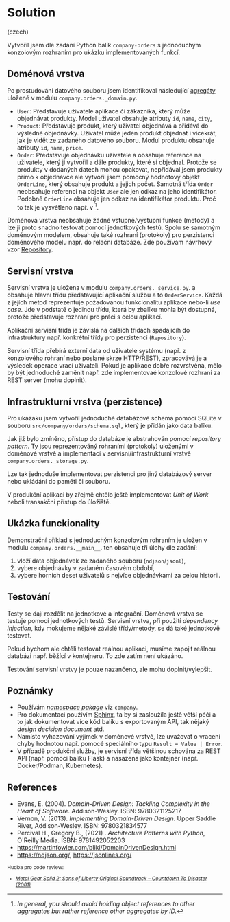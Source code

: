 # Solution

(czech)

Vytvořil jsem dle zadání Python balík `company-orders` s jednoduchým konzolovým rozhraním pro ukázku implementovaných funkcí.  

## Doménová vrstva

Po prostudování datového souboru jsem identifikoval následující [agregáty](https://martinfowler.com/bliki/DDD_Aggregate.html) uložené v modulu `company.orders._domain.py`.

- `User`: Představuje uživatele aplikace či zákazníka, který může objednávat produkty. Model uživatel obsahuje atributy `id`, `name`, `city`,
- `Product`: Představuje produkt, který uživatel objednává a přidává do výsledné objednávky. Uživatel může jeden produkt objednat i vícekrát, jak je vidět ze zadaného datového souboru. Modul produktu obsahuje atributy `id`, `name`, `price`.
- `Order`: Představuje objednávku uživatele a obsahuje reference na uživatele, který ji vytvořil a dále produkty, které si objednal. Protože se produkty v dodaných datech mohou opakovat,
  nepřidával jsem produkty přímo k objednávce ale vytvořil jsem pomocný hodnotový objekt `OrderLine`, který obsahuje produkt a jejich počet. Samotná třída `Order` neobsahuje referenci na objekt `User` ale jen odkaz na jeho identifikátor. Podobně `OrderLine` obsahuje jen odkaz na identifikátor produktu. Proč to tak je vysvětleno např. v [^1].

Doménová vrstva neobsahuje žádné vstupně/výstupní funkce (metody) a lze ji proto snadno testovat pomocí jednotkových testů. Spolu se samotným doménovým modelem, obsahuje také rozhraní (protokoly) pro perzistenci doménového modelu např. do relační databáze. Zde používám návrhový vzor [Repository](https://martinfowler.com/eaaCatalog/repository.html).

## Servisní vrstva

Servisní vrstva je uložena v modulu `company.orders._service.py`. a obsahuje hlavní třídu představující aplikační službu a to `OrderService`. Každá z jejích metod reprezentuje požadovanou funkcionalitu aplikace nebo-li *use case*. Jde v podstatě o jedinou třídu, která by zbalíku mohla být dostupná, protože představuje rozhraní pro práci s celou aplikací.

Aplikační servisní třída je závislá na dalších třídách spadajícíh do infrastruktury např. konkrétní třídy pro perzistenci (`Repository`).

Servisní třída přebírá externí data od uživatele systému (např. z konzolového rohraní nebo poslané skrze HTTP/REST), zpracovává je a výsledek operace vrací uživateli. Pokud je aplikace dobře rozvrstvěná, mělo by být jednoduché zaměnit např. zde implementovaé konzolové rozhraní za REST server (mohu doplnit).

## Infrastrukturní vrstva (perzistence)

Pro ukázaku jsem vytvořil jednoduché databázové schema pomocí SQLite v souboru `src/company/orders/schema.sql`, který je přidán jako data balíku.

Jak již bylo zmíněno, přístup do databáze je abstrahován pomocí *repository pattern*. Ty jsou reprezentováný rohraními (protokoly) uloženými v doménové vrstvě a implementací v servisní/infrastrukturní vrstvě `company.orders._storage.py`.

Lze tak jednoduše implementovat perzistenci pro jiný databázový server nebo ukládání do paměti či souboru.

V produkční aplikaci by zřejmě chtělo ještě implementovat *Unit of Work* neboli transakční přístup do úložiště.

## Ukázka funckionality

Demonstrační příklad s jednoduchým konzolovým rohraním je uložen v modulu `company.orders.__main__`. ten obsahuje tři úlohy dle zadání:

1. vloží data objednávek ze zadaného souboru (`ndjson`/`jsonl`),
2. vybere objednávky v zadaném časovém období,
3. vybere horních deset uživatelů s nejvíce objednávkami za celou historii.

## Testování

Testy se dají rozdělit na jednotkové a integrační. Doménová vrstva se testuje pomocí jednotkových testů. Servisní vrstva, při použití *dependency injection*, kdy mokujeme nějaké závislé třídy/metody, se dá také jednotkově testovat.

Pokud bychom ale chtěli testovat reálnou aplikaci, musíme zapojit reálnou databázi např. běžící v kontejneru. To zde zatím není ukázáno.

Testování servisní vrstvy je pouze nazančeno, ale mohu doplnit/vylepšit.

## Poznámky

- Používám [*namespace pakage*](https://youtu.be/iroXKdSqSPo?si=ZS2LRkEI3accxks5) viz `company`.
- Pro dokumentaci používím [Sphinx](https://www.sphinx-doc.org/en/master/), ta by si zasloužila ještě větší péči a to
  jak dokumentovat více kód balíku s exportovaným API, tak nějaký *design decision document* atd.
- Namísto vyhazování výjimek v doménové vrstvě, lze uvažovat o vracení chyby hodnotou např. pomocé speciálního typu `Result = Value | Error`.
- V případě produkční služby, je servisní třída většinou schována za REST API (např. pomocí balíku Flask) a nasazena jako kontejner (např. Docker/Podman, Kubernetes).

## References

- Evans, E. (2004). *Domain-Driven Design: Tackling Complexity in the Heart of Software*. Addison-Wesley. ISBN: 9780321125217
- Vernon, V. (2013). *Implementing Domain-Driven Design*. Upper Saddle River, Addison-Wesley. ISBN: 9780321834577
- Percival H., Gregory B., (2021) . *Architecture Patterns with Python*, O'Reilly Media. ISBN: 9781492052203
- <https://martinfowler.com/bliki/DomainDrivenDesign.html>
- <https://ndjson.org/>, <https://jsonlines.org/>

[^1]: *In general, you should avoid holding object references to other aggregates but rather reference other aggregates by ID.*

<small>

Hudba pro code review:

- [*Metal Gear Solid 2: Sons of Liberty Original Soundtrack – Countdown To Disaster (2001)*](https://www.youtube.com/watch?v=Vmp6e5H_4s8)

</small>
